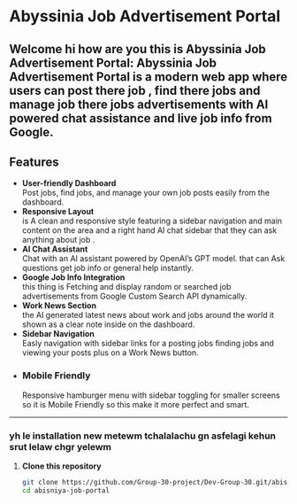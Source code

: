 # Abyssinia Job Advertisement Portal
Welcome hi how are you this is Abyssinia Job Advertisement Portal: Abyssinia Job Advertisement Portal is a modern web app where users can post there job , find there jobs and manage job there jobs advertisements with AI powered chat assistance and live job info from Google.
-----------------------------------------------------------------------------------------------------------------------------------
## Features 
- **User-friendly Dashboard**  
  Post jobs, find jobs, and manage your own job posts easily from the dashboard.
- **Responsive Layout**  
  is A clean and responsive style featuring a sidebar navigation and main content on the area and a right hand AI chat sidebar that they can ask anything about job .
- **AI Chat Assistant**  
  Chat with an AI assistant powered by OpenAI’s GPT model. that can Ask questions get job info or general help instantly.
- **Google Job Info Integration**  
 this thing is Fetching and display random or searched job advertisements from Google Custom Search API dynamically.
- **Work News Section**  
  the AI generated latest news about work and jobs around the world it shown as a clear note inside on the dashboard.
- **Sidebar Navigation**  
  Easly navigation with sidebar links for a posting jobs finding jobs and viewing your posts plus on a Work News button.
- ### Mobile Friendly 
  Responsive hamburger menu with sidebar toggling for smaller screens so it is Mobile Friendly so this make it more perfect and smart.
----------------------------------------------------------------------------------------------------------------------------------
### yh le installation new metewm tchalalachu gn asfelagi kehun srut lelaw chgr yelewm 
1. **Clone this repository**  
   ```bash wym cmd lay powershell laym ychalal
   git clone https://github.com/Group-30-project/Dev-Group-30.git/abisniya-job-portal.git
   cd abisniya-job-portal
